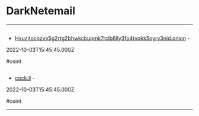 # DarkNetemail

---

![]()

- [Hxuzjtocnzvv5g2rtg2bhwkcbupmk7rclb6lly3fo4tvqkk5oyrv3nid.onion](http://hxuzjtocnzvv5g2rtg2bhwkcbupmk7rclb6lly3fo4tvqkk5oyrv3nid.onion) - 

2022-10-03T15:45:45.000Z

#osint

![]()

- [cock.li](http://rurcblzhmdk22kttfkel2zduhyu3r6to7knyc7wiorzrx5gw4c3lftad.onion) - 

2022-10-03T15:45:45.000Z

#osint

---

